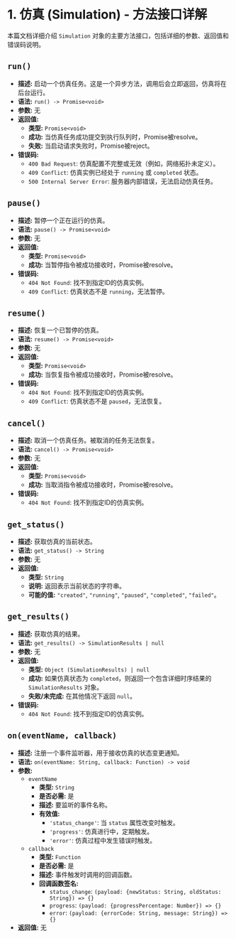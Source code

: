 # 1. 仿真 (Simulation) - 方法接口详解

本篇文档详细介绍 `Simulation` 对象的主要方法接口，包括详细的参数、返回值和错误码说明。

## `run()`

*   **描述:** 启动一个仿真任务。这是一个异步方法，调用后会立即返回，仿真将在后台运行。
*   **语法:** `run() -> Promise<void>`
*   **参数:** 无
*   **返回值:**
    *   **类型:** `Promise<void>`
    *   **成功:** 当仿真任务成功提交到执行队列时，Promise被resolve。
    *   **失败:** 当启动请求失败时，Promise被reject。
*   **错误码:**
    *   `400 Bad Request`: 仿真配置不完整或无效（例如，网络拓扑未定义）。
    *   `409 Conflict`: 仿真实例已经处于 `running` 或 `completed` 状态。
    *   `500 Internal Server Error`: 服务器内部错误，无法启动仿真任务。

## `pause()`

*   **描述:** 暂停一个正在运行的仿真。
*   **语法:** `pause() -> Promise<void>`
*   **参数:** 无
*   **返回值:**
    *   **类型:** `Promise<void>`
    *   **成功:** 当暂停指令被成功接收时，Promise被resolve。
*   **错误码:**
    *   `404 Not Found`: 找不到指定ID的仿真实例。
    *   `409 Conflict`: 仿真状态不是 `running`，无法暂停。

## `resume()`

*   **描述:** 恢复一个已暂停的仿真。
*   **语法:** `resume() -> Promise<void>`
*   **参数:** 无
*   **返回值:**
    *   **类型:** `Promise<void>`
    *   **成功:** 当恢复指令被成功接收时，Promise被resolve。
*   **错误码:**
    *   `404 Not Found`: 找不到指定ID的仿真实例。
    *   `409 Conflict`: 仿真状态不是 `paused`，无法恢复。

## `cancel()`

*   **描述:** 取消一个仿真任务。被取消的任务无法恢复。
*   **语法:** `cancel() -> Promise<void>`
*   **参数:** 无
*   **返回值:**
    *   **类型:** `Promise<void>`
    *   **成功:** 当取消指令被成功接收时，Promise被resolve。
*   **错误码:**
    *   `404 Not Found`: 找不到指定ID的仿真实例。

## `get_status()`

*   **描述:** 获取仿真的当前状态。
*   **语法:** `get_status() -> String`
*   **参数:** 无
*   **返回值:**
    *   **类型:** `String`
    *   **说明:** 返回表示当前状态的字符串。
    *   **可能的值:** `"created"`, `"running"`, `"paused"`, `"completed"`, `"failed"`。

## `get_results()`

*   **描述:** 获取仿真的结果。
*   **语法:** `get_results() -> SimulationResults | null`
*   **参数:** 无
*   **返回值:**
    *   **类型:** `Object (SimulationResults) | null`
    *   **成功:** 如果仿真状态为 `completed`，则返回一个包含详细时序结果的 `SimulationResults` 对象。
    *   **失败/未完成:** 在其他情况下返回 `null`。
*   **错误码:**
    *   `404 Not Found`: 找不到指定ID的仿真实例。

## `on(eventName, callback)`

*   **描述:** 注册一个事件监听器，用于接收仿真的状态变更通知。
*   **语法:** `on(eventName: String, callback: Function) -> void`
*   **参数:**
    *   `eventName`
        *   **类型:** `String`
        *   **是否必需:** 是
        *   **描述:** 要监听的事件名称。
        *   **有效值:**
            *   `'status_change'`: 当 `status` 属性改变时触发。
            *   `'progress'`: 仿真进行中，定期触发。
            *   `'error'`: 仿真过程中发生错误时触发。
    *   `callback`
        *   **类型:** `Function`
        *   **是否必需:** 是
        *   **描述:** 事件触发时调用的回调函数。
        *   **回调函数签名:**
            *   `status_change`: `(payload: {newStatus: String, oldStatus: String}) => {}`
            *   `progress`: `(payload: {progressPercentage: Number}) => {}`
            *   `error`: `(payload: {errorCode: String, message: String}) => {}`
*   **返回值:** 无
